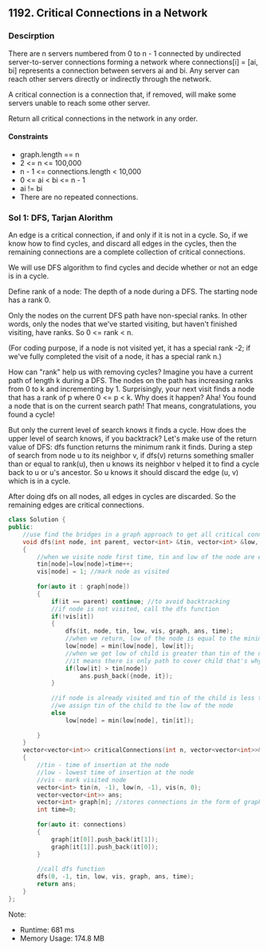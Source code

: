 ## 1192. Critical Connections in a Network

### Descirption 
There are n servers numbered from 0 to n - 1 connected by undirected server-to-server connections forming a network where connections[i] = [ai, bi] represents a connection between servers ai and bi. Any server can reach other servers directly or indirectly through the network.

A critical connection is a connection that, if removed, will make some servers unable to reach some other server.

Return all critical connections in the network in any order.

#### Constraints
- graph.length == n
- 2 <= n <= 100,000
- n - 1 <= connections.length < 10,000
- 0 <= ai < bi <= n - 1
- ai != bi
- There are no repeated connections.

### Sol 1: DFS, Tarjan Alorithm
An edge is a critical connection, if and only if it is not in a cycle. So, if we know how to find cycles, and discard all edges in the cycles, then the remaining connections are a complete collection of critical connections.

We will use DFS algorithm to find cycles and decide whether or not an edge is in a cycle.

Define rank of a node: The depth of a node during a DFS. The starting node has a rank 0.

Only the nodes on the current DFS path have non-special ranks. In other words, only the nodes that we've started visiting, but haven't finished visiting, have ranks. So 0 <= rank < n.

(For coding purpose, if a node is not visited yet, it has a special rank -2; if we've fully completed the visit of a node, it has a special rank n.)

How can "rank" help us with removing cycles? Imagine you have a current path of length k during a DFS. The nodes on the path has increasing ranks from 0 to k and incrementing by 1. Surprisingly, your next visit finds a node that has a rank of p where 0 <= p < k. Why does it happen? Aha! You found a node that is on the current search path! That means, congratulations, you found a cycle!

But only the current level of search knows it finds a cycle. How does the upper level of search knows, if you backtrack? Let's make use of the return value of DFS: dfs function returns the minimum rank it finds. During a step of search from node u to its neighbor v, if dfs(v) returns something smaller than or equal to rank(u), then u knows its neighbor v helped it to find a cycle back to u or u's ancestor. So u knows it should discard the edge (u, v) which is in a cycle.

After doing dfs on all nodes, all edges in cycles are discarded. So the remaining edges are critical connections.

```C++
class Solution {
public:
    //use find the bridges in a graph approach to get all critical connections
    void dfs(int node, int parent, vector<int> &tin, vector<int> &low, vector<int> &vis, vector<int> graph[], vector<vector<int>> &ans, int &time)
    {
        //when we visite node first time, tin and low of the node are equal to the time
        tin[node]=low[node]=time++;
        vis[node] = 1; //mark node as visited
        
        for(auto it : graph[node])
        {
            if(it == parent) continue; //to avoid backtracking            
            //if node is not visited, call the dfs function
            if(!vis[it])
            {
                dfs(it, node, tin, low, vis, graph, ans, time);
                //when we return, low of the node is equal to the minimum of low of its child and low of itself
                low[node] = min(low[node], low[it]);
                //when we get low of child is greater than tin of the node
                //it means there is only path to cover child that's why {node, it} will be our critical connections or bridge 
                if(low[it] > tin[node])
                    ans.push_back({node, it});
            }
            
            //if node is already visited and tin of the child is less than the low of itself
            //we assign tin of the child to the low of the node
            else
                low[node] = min(low[node], tin[it]);
            
        }
    }
    vector<vector<int>> criticalConnections(int n, vector<vector<int>>& connections) 
    {
        //tin - time of insertion at the node
        //low - lowest time of insertion at the node
        //vis - mark visited node 
        vector<int> tin(n, -1), low(n, -1), vis(n, 0);
        vector<vector<int>> ans;
        vector<int> graph[n]; //stores connections in the form of graph
        int time=0;
        
        for(auto it: connections)
        {
            graph[it[0]].push_back(it[1]);
            graph[it[1]].push_back(it[0]);
        }
        
        //call dfs function
        dfs(0, -1, tin, low, vis, graph, ans, time);
        return ans;
    }
};
```
Note:
- Runtime: 681 ms
- Memory Usage: 174.8 MB
